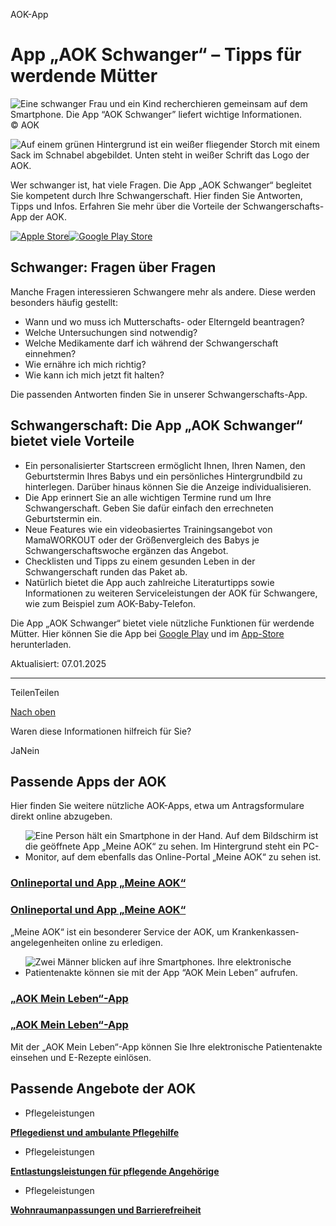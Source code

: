 AOK-App

# App „AOK Schwanger“ – Tipps für werdende Mütter

![Eine schwanger Frau und ein Kind recherchieren gemeinsam auf dem Smartphone. Die App “AOK Schwanger” liefert wichtige Informationen.](https://www.aok.de/pk/magazin/cms/fileadmin/_processed_/0/7/csm_app-aok-schwanger_5c1bd48291.jpg.webp)© AOK

![Auf einem grünen Hintergrund ist ein weißer fliegender Storch mit einem Sack im Schnabel abgebildet. Unten steht in weißer Schrift das Logo der AOK.](https://www.aok.de/pk/magazin/cms/fileadmin/_processed_/a/7/csm_app-aok-schwanger-icon_9c81d84c52.png.webp)

Wer schwanger ist, hat viele Fragen. Die App „AOK Schwanger“ begleitet Sie kompetent durch Ihre Schwangerschaft. Hier finden Sie Antworten, Tipps und Infos. Erfahren Sie mehr über die Vorteile der Schwangerschafts-App der AOK.

[![Apple Store](<Base64-Image-Removed>)](https://apps.apple.com/de/app/id739013541)[![Google Play Store](<Base64-Image-Removed>)](https://play.google.com/store/apps/details?id=de.aok.bv.kopra.schwanger)

## Schwanger: Fragen über Fragen

Manche Fragen interessieren Schwangere mehr als andere. Diese werden besonders häufig gestellt:

- Wann und wo muss ich Mutterschafts- oder Elterngeld beantragen?
- Welche Untersuchungen sind notwendig?
- Welche Medikamente darf ich während der Schwangerschaft einnehmen?
- Wie ernähre ich mich richtig?
- Wie kann ich mich jetzt fit halten?

Die passenden Antworten finden Sie in unserer Schwangerschafts-App.

## Schwangerschaft: Die App „AOK Schwanger“ bietet viele Vorteile

- Ein personalisierter Startscreen ermöglicht Ihnen, Ihren Namen, den Geburtstermin Ihres Babys und ein persönliches Hintergrundbild zu hinterlegen. Darüber hinaus können Sie die Anzeige individualisieren.
- Die App erinnert Sie an alle wichtigen Termine rund um Ihre Schwangerschaft. Geben Sie dafür einfach den errechneten Geburtstermin ein.
- Neue Features wie ein videobasiertes Trainingsangebot von MamaWORKOUT oder der Größenvergleich des Babys je Schwangerschaftswoche ergänzen das Angebot.
- Checklisten und Tipps zu einem gesunden Leben in der Schwangerschaft runden das Paket ab.
- Natürlich bietet die App auch zahlreiche Literaturtipps sowie Informationen zu weiteren Serviceleistungen der AOK für Schwangere, wie zum Beispiel zum AOK-Baby-Telefon.

Die App „AOK Schwanger“ bietet viele nützliche Funktionen für werdende Mütter. Hier können Sie die App bei [Google Play](https://play.google.com/store/apps/details?id=de.aok.bv.kopra.schwanger "Externer Link. Die Seite öffnet sich in einem neuen Browserfenster.") und im [App-Store](https://apps.apple.com/de/app/id739013541 "Externer Link. Die Seite öffnet sich in einem neuen Browserfenster.") herunterladen.

Aktualisiert: 07.01.2025

* * *

TeilenTeilen

[Nach oben](https://www.aok.de/pk/leistungen/schwangerschaft-geburt/app-aok-schwanger/#main-content)

Waren diese Informationen hilfreich für Sie?

JaNein

## Passende Apps der AOK

Hier finden Sie weitere nützliche AOK-Apps, etwa um Antragsformulare direkt online abzugeben.

- ![Eine Person hält ein Smartphone in der Hand. Auf dem Bildschirm ist die geöffnete App „Meine AOK“ zu sehen. Im Hintergrund steht ein PC-Monitor, auf dem ebenfalls das Online-Portal „Meine AOK“ zu sehen ist.](https://www.aok.de/pk/magazin/cms/fileadmin/_processed_/8/9/csm_meine-aok-login-app_1024f2f08a.jpg.webp)



### [Onlineportal und App „Meine AOK“](https://www.aok.de/pk/versichertenservice/onlineportal-meine-aok/)







### [Onlineportal und App „Meine AOK“](https://www.aok.de/pk/versichertenservice/onlineportal-meine-aok/)





„Meine AOK“ ist ein besonderer Service der AOK, um Krankenkassen­angelegenheiten online zu erledigen.

- ![Zwei Männer blicken auf ihre Smartphones. Ihre elektronische Patientenakte können sie mit der App “AOK Mein Leben” aufrufen.](https://www.aok.de/pk/magazin/cms/fileadmin/_processed_/4/d/csm_app-aok-mein-leben_808299e6ea.jpg.webp)



### [„AOK Mein Leben“-App](https://www.aok.de/pk/versichertenservice/app-mein-leben/)







### [„AOK Mein Leben“-App](https://www.aok.de/pk/versichertenservice/app-mein-leben/)





Mit der „AOK Mein Leben“-App können Sie Ihre elektronische Patientenakte einsehen und E-Rezepte einlösen.


## Passende Angebote der AOK

- Pflegeleistungen

[**Pflegedienst und ambulante Pflegehilfe**](https://www.aok.de/pk/pflegeleistungen/pflegedienst-ambulante-pflegehilfe/)

- Pflegeleistungen

[**Entlastungsleistungen für pflegende Angehörige**](https://www.aok.de/pk/pflegeleistungen/entlastungsleistungen-pflegende-angehoerige/)

- Pflegeleistungen

[**Wohnraumanpassungen und Barrierefreiheit**](https://www.aok.de/pk/pflegeleistungen/wohnraumanpassungen-und-barrierefreiheit/)